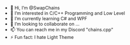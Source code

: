 - 👋 Hi, I’m @SwapChains
- 👀 I’m interested in C/C++ Programming and Low Level
- 🌱 I’m currently learning C# and WPF
- 💞️ I’m looking to collaborate on ...
- 📫 You can reach me in my Discord "chains.cpp"
- ⚡ Fun fact: I hate Light Theme

<!---
SwapChains/SwapChains is a ✨ special ✨ repository because its `README.md` (this file) appears on your GitHub profile.
You can click the Preview link to take a look at your changes.
--->
